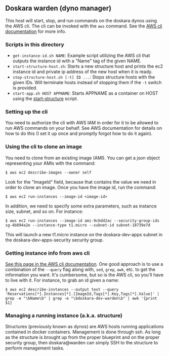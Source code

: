 ## Doskara warden (dyno manager)

This host will start, stop, and run commands on the doskara dynos using the AWS cli.  The cli can be invoked with the `aws` command.  See the [AWS cli documentation](http://aws.amazon.com/cli/) for more info.

### Scripts in this directory

* `get-instance-id.sh NAME`: Example script utilizing the AWS cli that outputs the instance id with a "Name" tag of the given NAME.
* `start-structure-host.sh`: Starts a new structure host and prints the ec2 instance id and private ip address of the new host when it is ready.
* `stop-structure-host.sh [-t] ID ...`: Stops structure hosts with the given IDs.  Will terminate hosts instead of stopping them if the `-t` switch is provided.
* `start-app.sh HOST APPNAME`: Starts APPNAME as a container on HOST using the [start-structure](../dynos/start-container.sh) script.

### Setting up the cli

You need to authorize the cli with AWS IAM in order for it to be allowed to run AWS commands on your behalf.  See AWS documentation for details on how to do this (I set it up once and promptly forgot how to do it again).

### Using the cli to clone an image

You need to clone from an existing image (AMI).  You can get a json object representing your AMIs with the command:

    $ aws ec2 describe-images --owner self

Look for the "ImageId" field, because that contains the value we need in order to clone an image.  Once you have the image id, run the command:

    $ aws ec2 run-instances --image-id <image-id>

In addition, we need to specify some extra parameters, such as instance size, subnet, and so on.  For instance:

    $ aws ec2 run-instances --image-id ami-9cbdd2ac --security-group-ids sg-4b894a2e --instance-type t1.micro --subnet-id subnet-18739e7d

This will launch a new t1.micro instance on the doskara-dev-apps subnet in the doskara-dev-apps-security security group.

### Getting instance info from aws cli

[See this page in the AWS cli documentation](http://docs.aws.amazon.com/cli/latest/userguide/controlling-output.html).  One good approach is to use a combination of the `--query` flag along with, `sed`, `grep`, `awk`, etc. to get the information you want.  It's cumbersome, but so is the AWS cli, so you'll have to live with it.  For instance, to grab an id given a name:

    $ aws ec2 describe-instances --output text --query 'Reservations[*].Instances[*].[ImageId,Tags[*].Key,Tags[*].Value]' | grep -e "\bName\b" | grep -e "\bdoskara-dev-warden\b" | awk '{print $1}

### Managing a running instance (a.k.a. structure)

Structures (previously known as dynos) are AWS hosts running applications contained in docker containers.  Management is done through ssh.  As long as the structure is brought up from the proper blueprint and on the proper security group, then doskara@warden can simply SSH to the structure to perform management tasks.
